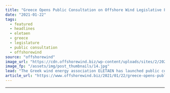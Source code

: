 ```yaml
---
title: "Greece Opens Public Consultation on Offshore Wind Legislative Framework"
date: "2021-01-22"
tags: 
  - featured
  - headlines
  - eletaen
  - greece
  - legislature
  - public consultation
  - offshorewind
source: "offshorewind"
image_url: "https://cdn.offshorewind.biz/wp-content/uploads/sites/2/2021/01/22143008/FloatMast-installed-off-Greece_source-Streamlined-Naval-Architects.jpg"
image_fp: "/assets/img/post_thumbnails/14.jpg"
lead: "The Greek wind energy association ELETAEN has launched public consultation for a legislative framework for"
article_url: "https://www.offshorewind.biz/2021/01/22/greece-opens-public-consultation-on-offshore-wind-legislative-framework/"
---
```


---

